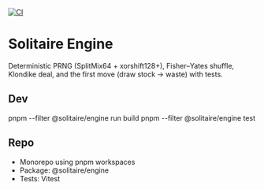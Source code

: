 ﻿[![CI](https://github.com/joshfossie-max/Solitaire/actions/workflows/ci.yml/badge.svg?branch=main)](https://github.com/joshfossie-max/Solitaire/actions/workflows/ci.yml)

# Solitaire Engine

Deterministic PRNG (SplitMix64 + xorshift128+), Fisher–Yates shuffle, Klondike deal, and the first move (draw stock → waste) with tests.

## Dev

pnpm --filter @solitaire/engine run build
pnpm --filter @solitaire/engine test

## Repo

- Monorepo using pnpm workspaces
- Package: @solitaire/engine
- Tests: Vitest

